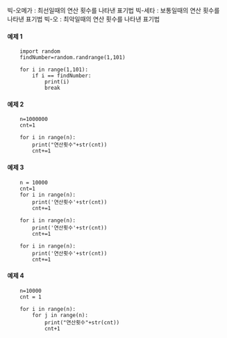 <div>
빅-오메가 : 최선일때의 연산 횟수를 나타낸 표기법
빅-세타 : 보통일때의 연산 횟수를 나타낸 표기법
빅-오 : 최악일때의 연산 횟수를 나타낸 표기법

#### 예제 1
        import random
        findNumber=random.randrange(1,101)
        
        for i in range(1,101):
            if i == findNumber:
                print(i)
                break

#### 예제 2
        n=1000000
        cnt=1
        
        for i in range(n):
            print("연산횟수"+str(cnt))
            cnt+=1


#### 예제 3
        n = 10000
        cnt=1
        for i in range(n):
            print('연산횟수'+str(cnt))
            cnt+=1
        
        for i in range(n):
            print('연산횟수'+str(cnt))
            cnt+=1
        
        for i in range(n):
            print('연산횟수'+str(cnt))
            cnt+=1

#### 예제 4
        n=10000
        cnt = 1
        
        for i in range(n):
            for j in range(n):
                print("연산횟수"+str(cnt))
                cnt+1
</div>

